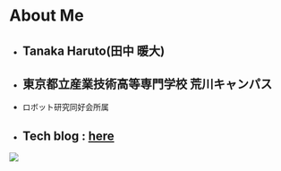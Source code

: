 # About Me

-  ## Tanaka Haruto(田中 暖大)
-  ## 東京都立産業技術高等専門学校 荒川キャンパス
-  ロボット研究同好会所属

-  ## Tech blog : [here](https://htsaba.net)

![](https://github-readme-stats.vercel.app/api/top-langs?username=hamuchan214&show_icons=true&locale=en&layout=compact)
